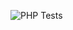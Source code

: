 ![PHP Tests](https://github.com/DeltaBairon/Despliegue_PHP/actions/workflows/PHP%20Tests/badge.svg)
